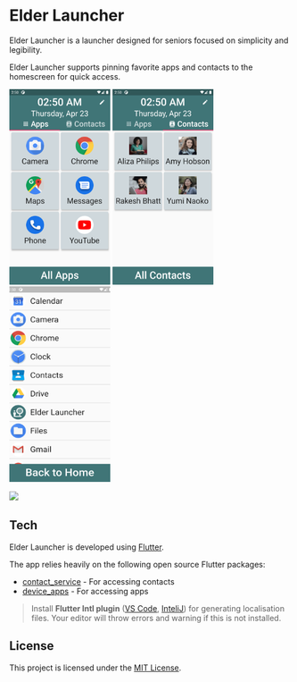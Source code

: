 # Elder Launcher

Elder Launcher is a launcher designed for seniors focused on simplicity and legibility.

Elder Launcher supports pinning favorite apps and contacts to the homescreen for quick access.

<span>
<img src="assets/v1-fav-apps.png" height="350" alt="Homescreen with favourite apps">
<img src="assets/v1-fav-contacts.png" height="350" alt="Homescreen with favourite contacts">
<img src="assets/v1-app-drawer.png" height="350" alt="App Drawer">
</span>

<a href="https://play.google.com/store/apps/details?id=xyz.arjunsinh.elderlauncher"><img src="https://play.google.com/intl/en_us/badges/static/images/badges/en_badge_web_generic.png" height="70"></a>

Tech
----

Elder Launcher is developed using [Flutter](flutter.dev).

The app relies heavily on the following open source Flutter packages:

* [contact_service](https://pub.dev/packages/contacts_service) - For accessing contacts
* [device_apps](https://pub.dev/packages/device_apps) - For accessing apps

> Install __Flutter Intl plugin__ ([VS Code](https://marketplace.visualstudio.com/items?itemName=localizely.flutter-intl), [InteliJ](https://plugins.jetbrains.com/plugin/13666-flutter-intl)) for generating localisation files. Your editor will throw errors and warning if this is not installed.

License
----

This project is licensed under the [MIT License](LICENSE.md). 
